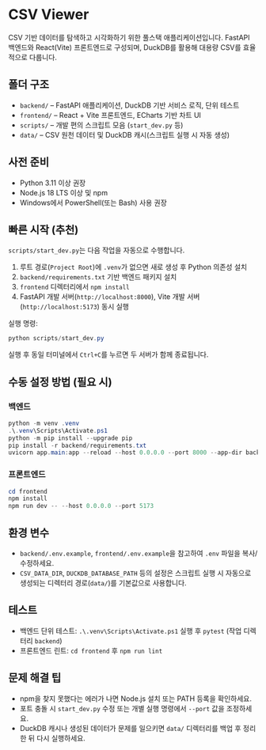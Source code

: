 # CSV Viewer

CSV 기반 데이터를 탐색하고 시각화하기 위한 풀스택 애플리케이션입니다. FastAPI 백엔드와 React(Vite) 프론트엔드로 구성되며, DuckDB를 활용해 대용량 CSV를 효율적으로 다룹니다.

## 폴더 구조

- `backend/` – FastAPI 애플리케이션, DuckDB 기반 서비스 로직, 단위 테스트
- `frontend/` – React + Vite 프론트엔드, ECharts 기반 차트 UI
- `scripts/` – 개발 편의 스크립트 모음 (`start_dev.py` 등)
- `data/` – CSV 원천 데이터 및 DuckDB 캐시(스크립트 실행 시 자동 생성)

## 사전 준비

- Python 3.11 이상 권장
- Node.js 18 LTS 이상 및 npm
- Windows에서 PowerShell(또는 Bash) 사용 권장

## 빠른 시작 (추천)

`scripts/start_dev.py`는 다음 작업을 자동으로 수행합니다.

1. 루트 경로(`Project Root`)에 `.venv`가 없으면 새로 생성 후 Python 의존성 설치
2. `backend/requirements.txt` 기반 백엔드 패키지 설치
3. `frontend` 디렉터리에서 `npm install`
4. FastAPI 개발 서버(`http://localhost:8000`), Vite 개발 서버(`http://localhost:5173`) 동시 실행

실행 명령:

```powershell
python scripts/start_dev.py
```

실행 후 동일 터미널에서 `Ctrl+C`를 누르면 두 서버가 함께 종료됩니다.

## 수동 설정 방법 (필요 시)

### 백엔드

```powershell
python -m venv .venv
.\.venv\Scripts\Activate.ps1
python -m pip install --upgrade pip
pip install -r backend/requirements.txt
uvicorn app.main:app --reload --host 0.0.0.0 --port 8000 --app-dir backend
```

### 프론트엔드

```powershell
cd frontend
npm install
npm run dev -- --host 0.0.0.0 --port 5173
```

## 환경 변수

- `backend/.env.example`, `frontend/.env.example`을 참고하여 `.env` 파일을 복사/수정하세요.
- `CSV_DATA_DIR`, `DUCKDB_DATABASE_PATH` 등의 설정은 스크립트 실행 시 자동으로 생성되는 디렉터리 경로(`data/`)를 기본값으로 사용합니다.

## 테스트

- 백엔드 단위 테스트: `.\.venv\Scripts\Activate.ps1` 실행 후 `pytest` (작업 디렉터리 `backend`)
- 프론트엔드 린트: `cd frontend` 후 `npm run lint`

## 문제 해결 팁

- npm을 찾지 못했다는 에러가 나면 Node.js 설치 또는 PATH 등록을 확인하세요.
- 포트 충돌 시 `start_dev.py` 수정 또는 개별 실행 명령에서 `--port` 값을 조정하세요.
- DuckDB 캐시나 생성된 데이터가 문제를 일으키면 `data/` 디렉터리를 백업 후 정리한 뒤 다시 실행하세요.
